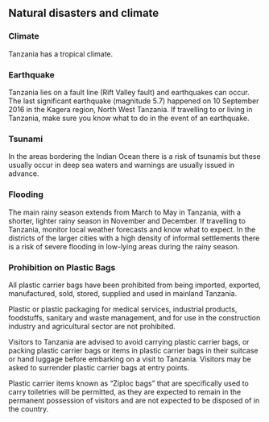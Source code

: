 ## Natural disasters and climate

### **Climate**

Tanzania has a tropical climate.

### **Earthquake**

Tanzania lies on a fault line (Rift Valley fault) and earthquakes can occur. The last significant earthquake (magnitude 5.7) happened on 10 September 2016 in the Kagera region, North West Tanzania. If travelling to or living in Tanzania, make sure you know what to do in the event of an earthquake.

### **Tsunami**

In the areas bordering the Indian Ocean there is a risk of tsunamis but these usually occur in deep sea waters and warnings are usually issued in advance.

### **Flooding**

The main rainy season extends from March to May in Tanzania, with a shorter, lighter rainy season in November and December. If travelling to Tanzania, monitor local weather forecasts and know what to expect. In the districts of the larger cities with a high density of informal settlements there is a risk of severe flooding in low-lying areas during the rainy season.

### **Prohibition on Plastic Bags**

All plastic carrier bags have been prohibited from being imported, exported, manufactured, sold, stored, supplied and used in mainland Tanzania.

Plastic or plastic packaging for medical services, industrial products, foodstuffs, sanitary and waste management, and for use in the construction industry and agricultural sector are not prohibited.

Visitors to Tanzania are advised to avoid carrying plastic carrier bags, or packing plastic carrier bags or items in plastic carrier bags in their suitcase or hand luggage before embarking on a visit to Tanzania. Visitors may be asked to surrender plastic carrier bags at entry points.

Plastic carrier items known as “Ziploc bags” that are specifically used to carry toiletries will be permitted, as they are expected to remain in the permanent possession of visitors and are not expected to be disposed of in the country.